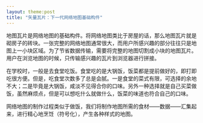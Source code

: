 ```yaml
---
layout: theme:post
title: "矢量瓦片：下一代网络地图基础构件"
---
```


地图瓦片是网络地图的基础构件。将网络地图类比于房屋的话，那么地图瓦片就是砌房子的砖块。一张完整的网络地图通常很大，而用户所感兴趣的部分往往只是地图上一小块区域。为了节省数据传输，需要将完整的地图切割成小块的地图瓦片。用户在浏览地图的时候，只传输感兴趣的瓦片到浏览器进行拼接。

在学校时，一般是去食堂吃饭。食堂吃的是大锅饭，饭菜都是提前做好的，即打即吃很方便。但是，吃食堂次数多了总是会腻。一是食堂的菜式有限，可选择的余地不大；二是毕竟是大锅饭，咸淡不见得合你的口味。另外一种选择就是自己买菜做饭，虽然麻烦点，但是可以想吃什么就做什么，饭菜的味道也符合自己的口味。

网络地图的制作过程类似于做饭，我们将制作地图所需的食材——数据——汇集起来，进行精心地烹饪（符号化），产生各种样式的地图。


